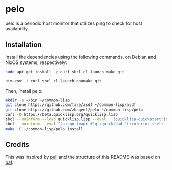 pelo
====


pelo is a periodic host monitor that utilizes ping to check for host availability.


Installation
------------

Install the dependencies using the following commands, on Debian and NixOS systems, respectively:

```bash
sudo apt-get install -y curl sbcl cl-launch make git
```

```bash
nix-env -i curl sbcl cl-launch gnumake git
```

Then, install pelo:

```bash
mkdir -p ~/bin ~/common-lisp
git clone https://github.com/fare/asdf ~/common-lisp/asdf
git clone https://github.com/zhaqenl/pelo ~/common-lisp/pelo
curl -O https://beta.quicklisp.org/quicklisp.lisp
sbcl --noinform --load quicklisp.lisp --eval  '(quicklisp-quickstart:install)' --eval '(let ((ql-util::*do-not-prompt* t)) (ql:add-to-init-file) (sb-ext:exit))'
sbcl --noinform --eval "(progn (mapc #'ql:quickload '(:inferior-shell :clon :cl-launch :fare-utils :cl-scripting)) (sb-ext:exit))"
make -C ~/common-lisp/pelo install
```


Credits
-------

This was inspired by [pell](https://github.com/ebzzry/pell) and the structure of this README was
based on [baf](https://github.com/ebzzry/baf).
